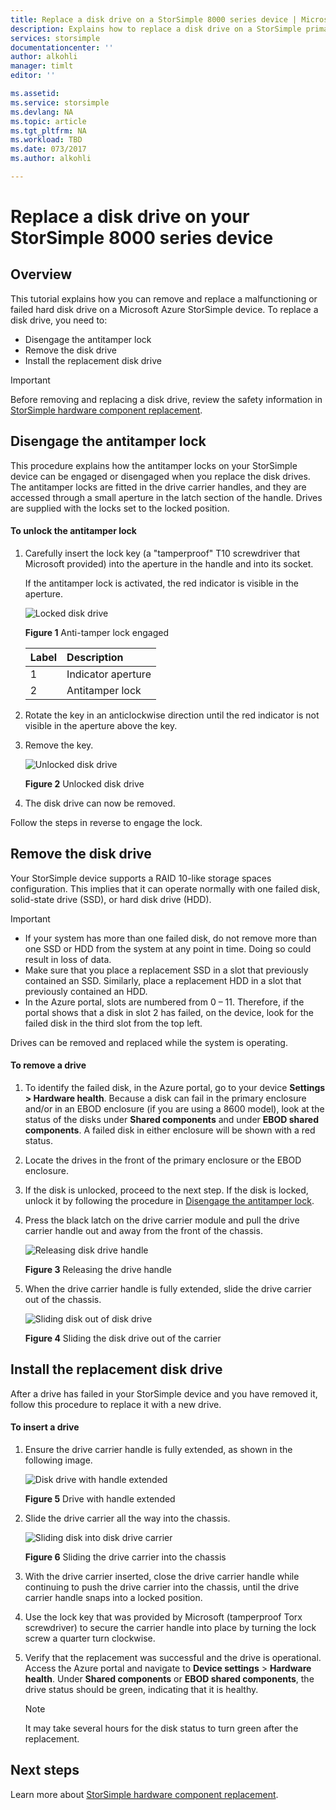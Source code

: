```yaml
---
title: Replace a disk drive on a StorSimple 8000 series device | Microsoft Docs
description: Explains how to replace a disk drive on a StorSimple primary enclosure or an EBOD enclosure.
services: storsimple
documentationcenter: ''
author: alkohli
manager: timlt
editor: ''

ms.assetid: 
ms.service: storsimple
ms.devlang: NA
ms.topic: article
ms.tgt_pltfrm: NA
ms.workload: TBD
ms.date: 073/2017
ms.author: alkohli

---
```

# Replace a disk drive on your StorSimple 8000 series device

## Overview
This tutorial explains how you can remove and replace a malfunctioning or failed hard disk drive on a Microsoft Azure StorSimple device. To replace a disk drive, you need to:

* Disengage the antitamper lock
* Remove the disk drive
* Install the replacement disk drive

> [!IMPORTANT]
> Before removing and replacing a disk drive, review the safety information in [StorSimple hardware component replacement](storsimple-8000-hardware-component-replacement.md).
 

## Disengage the antitamper lock
This procedure explains how the antitamper locks on your StorSimple device can be engaged or disengaged when you replace the disk drives. The antitamper locks are fitted in the drive carrier handles, and they are accessed through a small aperture in the latch section of the handle. Drives are supplied with the locks set to the locked position.

#### To unlock the antitamper lock
1. Carefully insert the lock key (a "tamperproof" T10 screwdriver that Microsoft provided) into the aperture in the handle and into its socket. 
   
   If the antitamper lock is activated, the red indicator is visible in the aperture.
  
    ![Locked disk drive](./media/storsimple-disk-drive-replacement/IC741056.png)
   
    **Figure 1** Anti-tamper lock engaged
   
   | Label | Description |
   |:--- |:--- |
   | 1 |Indicator aperture |
   | 2 |Antitamper lock |
2. Rotate the key in an anticlockwise direction until the red indicator is not visible in the aperture above the key.
3. Remove the key.
   
    ![Unlocked disk drive](./media/storsimple-disk-drive-replacement/IC741057.png)
   
    **Figure 2** Unlocked disk drive
4. The disk drive can now be removed.

Follow the steps in reverse to engage the lock.

## Remove the disk drive
Your StorSimple device supports a RAID 10-like storage spaces configuration. This implies that it can operate normally with one failed disk, solid-state drive (SSD), or hard disk drive (HDD).

> [!IMPORTANT]
> * If your system has more than one failed disk, do not remove more than one SSD or HDD from the system at any point in time. Doing so could result in loss of data.
> * Make sure that you place a replacement SSD in a slot that previously contained an SSD. Similarly, place a replacement HDD in a slot that previously contained an HDD.
> * In the Azure portal, slots are numbered from 0 – 11. Therefore, if the portal shows that a disk in slot 2 has failed, on the device, look for the failed disk in the third slot from the top left.
> 
> 

Drives can be removed and replaced while the system is operating.

#### To remove a drive
1. To identify the failed disk, in the Azure portal, go to your device **Settings > Hardware health**. Because a disk can fail in the primary enclosure and/or in an EBOD enclosure (if you are using a 8600 model), look at the status of the disks under **Shared components** and under **EBOD shared components**. A failed disk in either enclosure will be shown with a red status.
2. Locate the drives in the front of the primary enclosure or the EBOD enclosure. 
3. If the disk is unlocked, proceed to the next step. If the disk is locked, unlock it by following the procedure in [Disengage the antitamper lock](#disengage-the-antitamper-lock).
4. Press the black latch on the drive carrier module and pull the drive carrier handle out and away from the front of the chassis.
   
    ![Releasing disk drive handle](./media/storsimple-disk-drive-replacement/IC741051.png)
   
    **Figure 3** Releasing the drive handle
5. When the drive carrier handle is fully extended, slide the drive carrier out of the chassis. 
   
    ![Sliding disk out of disk drive](./media/storsimple-disk-drive-replacement/IC741052.png)
   
    **Figure 4** Sliding the disk drive out of the carrier

## Install the replacement disk drive
After a drive has failed in your StorSimple device and you have removed it, follow this procedure to replace it with a new drive.

#### To insert a drive
1. Ensure the drive carrier handle is fully extended, as shown in the following image.
   
    ![Disk drive with handle extended](./media/storsimple-disk-drive-replacement/IC741044.png)
   
    **Figure 5** Drive with handle extended
2. Slide the drive carrier all the way into the chassis.
   
    ![Sliding disk into disk drive carrier](./media/storsimple-disk-drive-replacement/IC741045.png)
   
    **Figure 6**  Sliding the drive carrier into the chassis
3. With the drive carrier inserted, close the drive carrier handle while continuing to push the drive carrier into the chassis, until the drive carrier handle snaps into a locked position.
4. Use the lock key that was provided by Microsoft (tamperproof Torx screwdriver) to secure the carrier handle into place by turning the lock screw a quarter turn clockwise.
5. Verify that the replacement was successful and the drive is operational. Access the Azure portal and navigate to **Device settings** > **Hardware health**. Under **Shared components** or **EBOD shared components**, the drive status should be green, indicating that it is healthy.

   
   > [!NOTE]
   > It may take several hours for the disk status to turn green after the replacement.
  
## Next steps
Learn more about [StorSimple hardware component replacement](storsimple-8000-hardware-component-replacement.md).

